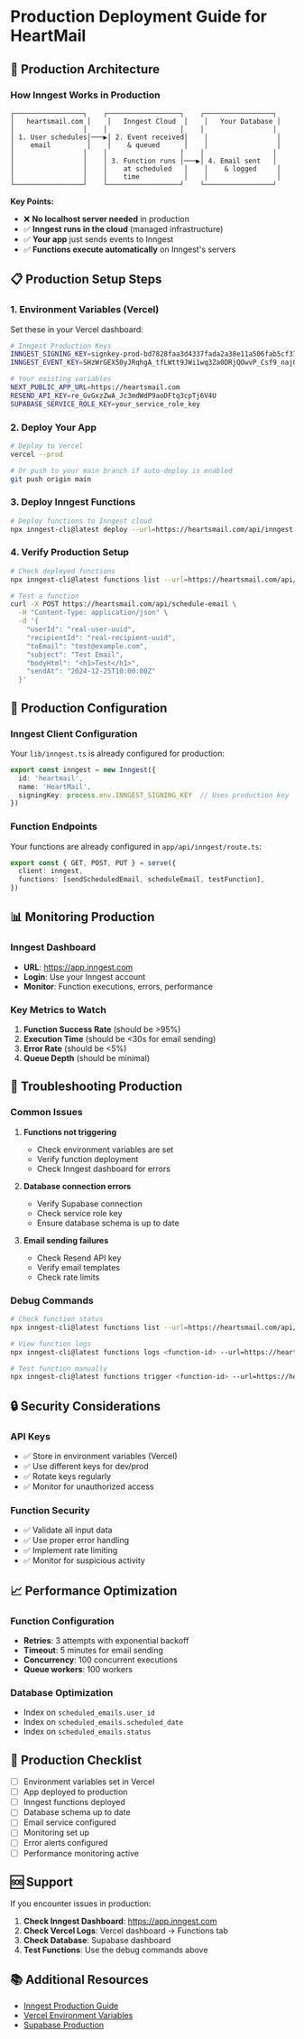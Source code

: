 # Production Deployment Guide for HeartMail

## 🚀 Production Architecture

### How Inngest Works in Production

```
┌─────────────────┐    ┌──────────────────┐    ┌─────────────────┐
│   heartsmail.com │    │   Inngest Cloud  │    │   Your Database │
│                 │    │                  │    │                 │
│ 1. User schedules│───▶│ 2. Event received│    │                 │
│    email         │    │    & queued      │    │                 │
│                 │    │                  │    │                 │
│                 │    │ 3. Function runs │───▶│ 4. Email sent   │
│                 │    │    at scheduled   │    │    & logged     │
│                 │    │    time           │    │                 │
└─────────────────┘    └──────────────────┘    └─────────────────┘
```

**Key Points:**
- ❌ **No localhost server needed** in production
- ✅ **Inngest runs in the cloud** (managed infrastructure)
- ✅ **Your app** just sends events to Inngest
- ✅ **Functions execute automatically** on Inngest's servers

## 📋 Production Setup Steps

### 1. Environment Variables (Vercel)

Set these in your Vercel dashboard:

```bash
# Inngest Production Keys
INNGEST_SIGNING_KEY=signkey-prod-bd7828faa3d4337fada2a38e11a506fab5cf37f5017a3d4e4096514fa2e53660
INNGEST_EVENT_KEY=SHzWrGEX50yJRqhgA_tfLWtt9JWi1wq3Za0DRjQOwvP_Csf9_najQLci07wN3TXeyUtc4qhnMXQZ2vCk83uFjA

# Your existing variables
NEXT_PUBLIC_APP_URL=https://heartsmail.com
RESEND_API_KEY=re_GvGxzZwA_Jc3mdWdP9aoDFtq3cpTj6V4U
SUPABASE_SERVICE_ROLE_KEY=your_service_role_key
```

### 2. Deploy Your App

```bash
# Deploy to Vercel
vercel --prod

# Or push to your main branch if auto-deploy is enabled
git push origin main
```

### 3. Deploy Inngest Functions

```bash
# Deploy functions to Inngest cloud
npx inngest-cli@latest deploy --url=https://heartsmail.com/api/inngest
```

### 4. Verify Production Setup

```bash
# Check deployed functions
npx inngest-cli@latest functions list --url=https://heartsmail.com/api/inngest

# Test a function
curl -X POST https://heartsmail.com/api/schedule-email \
  -H "Content-Type: application/json" \
  -d '{
    "userId": "real-user-uuid",
    "recipientId": "real-recipient-uuid",
    "toEmail": "test@example.com",
    "subject": "Test Email",
    "bodyHtml": "<h1>Test</h1>",
    "sendAt": "2024-12-25T10:00:00Z"
  }'
```

## 🔧 Production Configuration

### Inngest Client Configuration

Your `lib/inngest.ts` is already configured for production:

```typescript
export const inngest = new Inngest({ 
  id: 'heartmail',
  name: 'HeartMail',
  signingKey: process.env.INNGEST_SIGNING_KEY  // Uses production key
})
```

### Function Endpoints

Your functions are already configured in `app/api/inngest/route.ts`:

```typescript
export const { GET, POST, PUT } = serve({
  client: inngest,
  functions: [sendScheduledEmail, scheduleEmail, testFunction],
})
```

## 📊 Monitoring Production

### Inngest Dashboard
- **URL**: https://app.inngest.com
- **Login**: Use your Inngest account
- **Monitor**: Function executions, errors, performance

### Key Metrics to Watch
1. **Function Success Rate** (should be >95%)
2. **Execution Time** (should be <30s for email sending)
3. **Error Rate** (should be <5%)
4. **Queue Depth** (should be minimal)

## 🚨 Troubleshooting Production

### Common Issues

1. **Functions not triggering**
   - Check environment variables are set
   - Verify function deployment
   - Check Inngest dashboard for errors

2. **Database connection errors**
   - Verify Supabase connection
   - Check service role key
   - Ensure database schema is up to date

3. **Email sending failures**
   - Check Resend API key
   - Verify email templates
   - Check rate limits

### Debug Commands

```bash
# Check function status
npx inngest-cli@latest functions list --url=https://heartsmail.com/api/inngest

# View function logs
npx inngest-cli@latest functions logs <function-id> --url=https://heartsmail.com/api/inngest

# Test function manually
npx inngest-cli@latest functions trigger <function-id> --url=https://heartsmail.com/api/inngest
```

## 🔒 Security Considerations

### API Keys
- ✅ Store in environment variables (Vercel)
- ✅ Use different keys for dev/prod
- ✅ Rotate keys regularly
- ✅ Monitor for unauthorized access

### Function Security
- ✅ Validate all input data
- ✅ Use proper error handling
- ✅ Implement rate limiting
- ✅ Monitor for suspicious activity

## 📈 Performance Optimization

### Function Configuration
- **Retries**: 3 attempts with exponential backoff
- **Timeout**: 5 minutes for email sending
- **Concurrency**: 100 concurrent executions
- **Queue workers**: 100 workers

### Database Optimization
- Index on `scheduled_emails.user_id`
- Index on `scheduled_emails.scheduled_date`
- Index on `scheduled_emails.status`

## 🎯 Production Checklist

- [ ] Environment variables set in Vercel
- [ ] App deployed to production
- [ ] Inngest functions deployed
- [ ] Database schema up to date
- [ ] Email service configured
- [ ] Monitoring set up
- [ ] Error alerts configured
- [ ] Performance monitoring active

## 🆘 Support

If you encounter issues in production:

1. **Check Inngest Dashboard**: https://app.inngest.com
2. **Check Vercel Logs**: Vercel dashboard → Functions tab
3. **Check Database**: Supabase dashboard
4. **Test Functions**: Use the debug commands above

## 📚 Additional Resources

- [Inngest Production Guide](https://www.inngest.com/docs/production)
- [Vercel Environment Variables](https://vercel.com/docs/environment-variables)
- [Supabase Production](https://supabase.com/docs/guides/platform/going-into-prod)
